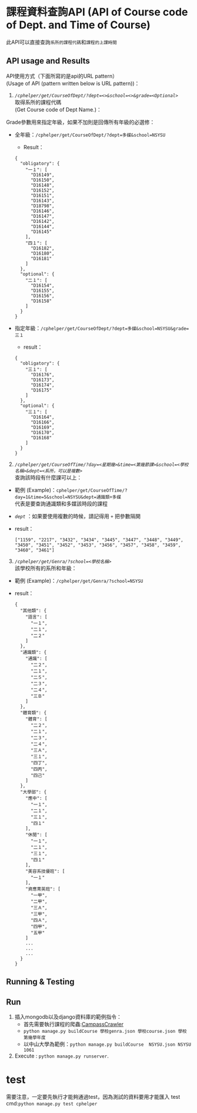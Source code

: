 # 課程資料查詢API (API of Course code of Dept. and Time of Course)

此API可以直接查詢`系所的課程代碼`和`課程的上課時間`

## API usage and Results

API使用方式（下面所寫的是api的URL pattern）<br>
(Usage of API (pattern written below is URL pattern))：

1. *`/cphelper/get/CourseOfDept/?dept=<>&school=<>&grade=<Optional>`*  
  取得系所的課程代碼<br>
  (Get Course code of Dept Name.)：<br>

  Grade參數用來指定年級，如果不加則是回傳所有年級的必選修：
  - 全年級：`/cphelper/get/CourseOfDept/?dept=多媒&school=NSYSU`
    - Result：

    ```
    {
      "obligatory": {
        "一１": [
          "D16149",
          "D16150",
          "D16148",
          "D16152",
          "D16151",
          "D16143",
          "D18798",
          "D16146",
          "D16147",
          "D16142",
          "D16144",
          "D16145"
        ],
        "四１": [
          "D16182",
          "D16180",
          "D16181"
        ]
      },
      "optional": {
        "二１": [
          "D16154",
          "D16155",
          "D16156",
          "D16158"
        ]
      }
    }
    ```

  - 指定年級：`/cphelper/get/CourseOfDept/?dept=多媒&school=NSYSU&grade=三１`
    - result：

    ```
    {
      "obligatory": {
        "三１": [
          "D16176",
          "D16173",
          "D16174",
          "D16175"
        ]
      },
      "optional": {
        "三１": [
          "D16164",
          "D16166",
          "D16169",
          "D16170",
          "D16168"
        ]
      }
    }
    ```

2. *`/cphelper/get/CourseOfTime/?day=<星期幾>&time=<第幾節課>&school=<學校名稱>&dept=<系所，可以是複數>`*  
查詢該時段有什麼課可以上：

  - 範例 (Example)：`cphelper/get/CourseOfTime/?day=1&time=5&school=NSYSU&dept=通識類+多媒`  
  代表是要查詢通識類和多媒該時段的課程  
  - *`dept`* ：如果要使用複數的時候，請記得用 *`+`* 把參數隔開
  - result：

    ```
    ["1159", "2217", "3432", "3434", "3445", "3447", "3448", "3449", "3450", "3451", "3452", "3453", "3456", "3457", "3458", "3459", "3460", "3461"]
    ```

3. *`/cphelper/get/Genra/?school=<學校名稱>`*  
該學校所有的系所和年級：

  - 範例 (Example)：`/cphelper/get/Genra/?school=NSYSU`  
  - result：

    ```
    {
      "其他類": {
        "語言": [
          "一１",
          "二１",
          "二２"
        ]
      },
      "通識類": {
        "通識": [
          "二２",
          "二１",
          "二５",
          "二３",
          "二４",
          "三Ｂ"
        ]
      },
      "體育類": {
        "體育": [
          "二２",
          "二１",
          "二３",
          "二４",
          "三Ａ",
          "三１",
          "四丁",
          "四丙",
          "四己"
        ]
      },
      "大學部": {
        "應中": [
          "一１",
          "二１",
          "三１",
          "四１"
        ],
        "休閒": [
          "一１",
          "二１",
          "三１",
          "四１"
        ],
        "美容系技優班": [
          "一１"
        ],
        "資應菁英班": [
          "一甲",
          "二甲",
          "三Ａ",
          "三甲",
          "四Ａ",
          "四甲",
          "五甲"
        ]
        ...
        ...
        ...
      }
    }
    ```

## Running & Testing

## Run

1. 插入mongodb以及django資料庫的範例指令：
    * 首先需要執行課程的爬蟲:[CampassCrawler](https://github.com/stufinite/campasscrawler)
    * `python manage.py buildCourse 學校genra.json 學校course.json 學校 第幾學年度`
    * 以中山大學為範例：`python manage.py buildCourse  NSYSU.json NSYSU 1061`
2. Execute : `python manage.py runserver`.

# test

需要注意，一定要先執行才能夠通過test，因為測試的資料要用才能匯入
test cmd:`python manage.py test cphelper`
